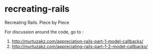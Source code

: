 # recreating-rails
Recreating Rails. Piece by Piece

For discussion around the code, go to :
1. http://murtuzakz.com/appreciation-rails-part-1-model-callbacks/  
2. http://murtuzakz.com/appreciating-rails-part-1-2-model-callbacks/
